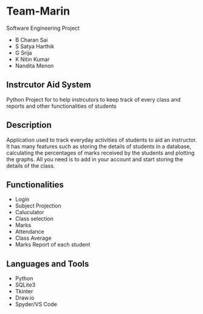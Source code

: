# Team-Marin
Software Engineering Project

* B Charan Sai   	
* S Satya Harthik 
* G Srija 	
* K Nitin Kumar	
* Nandita Menon 

## Instrcutor Aid System

Python Project for to help instrcutors to keep track of every class and reports and other functionalities of students

## Description 

Application used to track everyday activities of students to aid an instructor. It has many features such as storing the details of students in a database, calculating the percentages of marks received by the students and plotting the graphs. All you need is to add in your account and start storing the details of the class.

## Functionalities 

* Login
* Subject Projection
* Caluculator
* Class selection 
* Marks 
* Attendance
* Class Average 
* Marks Report of each student
	
## Languages and Tools

* Python
* SQLite3
* Tkinter
* Draw.io
* Spyder/VS Code
 
